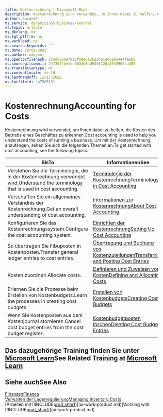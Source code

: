 ```yaml
---
title: Kostenrechnung | Microsoft Docs
description: Kostenrechnung wird verwendet, um Ihnen dabei zu helfen, die Kosten des Betriebs eines Geschäftes zu erkennen. Um mit der Kostenrechnung anzufangen, sehen Sie sich die folgenden Themen an.
author: SorenGP
ms.service: dynamics365-business-central
ms.topic: article
ms.devlang: na
ms.tgt_pltfrm: na
ms.workload: na
ms.search.keywords: ''
ms.date: 10/01/2020
ms.author: edupont
ms.openlocfilehash: 2b4d785697d12f00e6a2621d914d696e444faab5
ms.sourcegitcommit: 2e7307fbe1eb3b34d0ad9356226a19409054a402
ms.translationtype: HT
ms.contentlocale: de-CH
ms.lasthandoff: 12/17/2020
ms.locfileid: "4750619"
---
```

# <a name="accounting-for-costs"></a><span data-ttu-id="e2655-104">Kostenrechnung</span><span class="sxs-lookup"><span data-stu-id="e2655-104">Accounting for Costs</span></span>
<span data-ttu-id="e2655-105">Kostenrechnung wird verwendet, um Ihnen dabei zu helfen, die Kosten des Betriebs eines Geschäftes zu erkennen.</span><span class="sxs-lookup"><span data-stu-id="e2655-105">Cost accounting is used to help you understand the costs of running a business.</span></span> <span data-ttu-id="e2655-106">Um mit der Kostenrechnung anzufangen, sehen Sie sich die folgenden Themen an.</span><span class="sxs-lookup"><span data-stu-id="e2655-106">To get started with cost accounting, see the following topics.</span></span>  

|<span data-ttu-id="e2655-107">Bis</span><span class="sxs-lookup"><span data-stu-id="e2655-107">To</span></span>|<span data-ttu-id="e2655-108">Informationen</span><span class="sxs-lookup"><span data-stu-id="e2655-108">See</span></span>|  
|--------|---------|  
|<span data-ttu-id="e2655-109">Verstehen Sie die Terminologie, die in der Kostenrechnung verwendet wird.</span><span class="sxs-lookup"><span data-stu-id="e2655-109">Understand the terminology that is used in cost accounting.</span></span>|[<span data-ttu-id="e2655-110">Terminologie der Kostenrechnung</span><span class="sxs-lookup"><span data-stu-id="e2655-110">Terminology in Cost Accounting</span></span>](finance-terminology-in-cost-accounting.md)|  
|<span data-ttu-id="e2655-111">Verschaffen Sie ein allgemeines Verständnis der Kostenrechnung.</span><span class="sxs-lookup"><span data-stu-id="e2655-111">Get an overall understanding of cost accounting.</span></span>|[<span data-ttu-id="e2655-112">Informationen zur Kostenrechnung</span><span class="sxs-lookup"><span data-stu-id="e2655-112">About Cost Accounting</span></span>](finance-about-cost-accounting.md)|  
|<span data-ttu-id="e2655-113">Konfigurieren Sie das Kostenrechnungssystem.</span><span class="sxs-lookup"><span data-stu-id="e2655-113">Configure the cost accounting system.</span></span>|[<span data-ttu-id="e2655-114">Einrichten der Kostenrechnung</span><span class="sxs-lookup"><span data-stu-id="e2655-114">Setting Up Cost Accounting</span></span>](finance-set-up-cost-accounting.md)|  
|<span data-ttu-id="e2655-115">So übertragen Sie Fibuposten in Kostenposten.</span><span class="sxs-lookup"><span data-stu-id="e2655-115">Transfer general ledger entries to cost entries.</span></span>|[<span data-ttu-id="e2655-116">Übertragung und Buchung von Kostenzuteilungen</span><span class="sxs-lookup"><span data-stu-id="e2655-116">Transferring and Posting Cost Entries</span></span>](finance-transfer-and-post-cost-entries.md)|  
|<span data-ttu-id="e2655-117">Kosten zuordnen.</span><span class="sxs-lookup"><span data-stu-id="e2655-117">Allocate costs.</span></span>|[<span data-ttu-id="e2655-118">Definieren und Zuweisen von Kosten</span><span class="sxs-lookup"><span data-stu-id="e2655-118">Defining and Allocating Costs</span></span>](finance-define-and-allocate-costs.md)|  
|<span data-ttu-id="e2655-119">Erlernen Sie die Prozesse beim Erstellen von Kostenbudgets.</span><span class="sxs-lookup"><span data-stu-id="e2655-119">Learn the processes in creating cost budgets.</span></span>|[<span data-ttu-id="e2655-120">Erstellen von Kostenbudgets</span><span class="sxs-lookup"><span data-stu-id="e2655-120">Creating Cost Budgets</span></span>](finance-create-cost-budgets.md)|
|<span data-ttu-id="e2655-121">Wenn Sie Kostenposten aus dem Kostenjournal stornieren.</span><span class="sxs-lookup"><span data-stu-id="e2655-121">Cancel cost budget entries from the cost budget register.</span></span>|[<span data-ttu-id="e2655-122">Kostenbudgetposten löschen</span><span class="sxs-lookup"><span data-stu-id="e2655-122">Deleting Cost Budget Entries</span></span>](finance-how-to-delete-cost-budget-entries.md)|

## <a name="see-related-training-at-microsoft-learn"></a><span data-ttu-id="e2655-123">Das dazugehörige Training finden Sie unter [Microsoft Learn](/learn/paths/use-cost-accounting-dynamics-365-business-central/)</span><span class="sxs-lookup"><span data-stu-id="e2655-123">See Related Training at [Microsoft Learn](/learn/paths/use-cost-accounting-dynamics-365-business-central/)</span></span>

## <a name="see-also"></a><span data-ttu-id="e2655-124">Siehe auch</span><span class="sxs-lookup"><span data-stu-id="e2655-124">See Also</span></span>  
[<span data-ttu-id="e2655-125">Finanzen</span><span class="sxs-lookup"><span data-stu-id="e2655-125">Finance</span></span>](finance.md)  
[<span data-ttu-id="e2655-126">Verwalten der Lagerregulierung</span><span class="sxs-lookup"><span data-stu-id="e2655-126">Managing Inventory Costs</span></span>](finance-manage-inventory-costs.md)  
<span data-ttu-id="e2655-127">[Arbeiten mit [!INCLUDE[prod_short](includes/prod_short.md)]](ui-work-product.md)</span><span class="sxs-lookup"><span data-stu-id="e2655-127">[Working with [!INCLUDE[prod_short](includes/prod_short.md)]](ui-work-product.md)</span></span>
